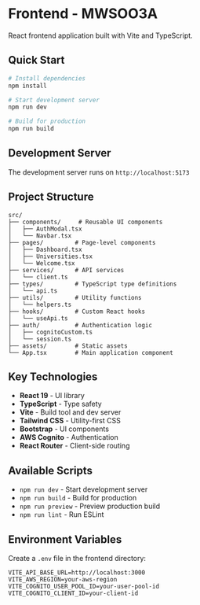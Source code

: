 # Frontend - MWSOO3A

React frontend application built with Vite and TypeScript.

## Quick Start

```bash
# Install dependencies
npm install

# Start development server
npm run dev

# Build for production
npm run build
```

## Development Server

The development server runs on `http://localhost:5173`

## Project Structure

```
src/
├── components/     # Reusable UI components
│   ├── AuthModal.tsx
│   └── Navbar.tsx
├── pages/         # Page-level components
│   ├── Dashboard.tsx
│   ├── Universities.tsx
│   └── Welcome.tsx
├── services/      # API services
│   └── client.ts
├── types/         # TypeScript type definitions
│   └── api.ts
├── utils/         # Utility functions
│   └── helpers.ts
├── hooks/         # Custom React hooks
│   └── useApi.ts
├── auth/          # Authentication logic
│   ├── cognitoCustom.ts
│   └── session.ts
├── assets/        # Static assets
└── App.tsx        # Main application component
```

## Key Technologies

- **React 19** - UI library
- **TypeScript** - Type safety
- **Vite** - Build tool and dev server
- **Tailwind CSS** - Utility-first CSS
- **Bootstrap** - UI components
- **AWS Cognito** - Authentication
- **React Router** - Client-side routing

## Available Scripts

- `npm run dev` - Start development server
- `npm run build` - Build for production
- `npm run preview` - Preview production build
- `npm run lint` - Run ESLint

## Environment Variables

Create a `.env` file in the frontend directory:

```env
VITE_API_BASE_URL=http://localhost:3000
VITE_AWS_REGION=your-aws-region
VITE_COGNITO_USER_POOL_ID=your-user-pool-id
VITE_COGNITO_CLIENT_ID=your-client-id
```